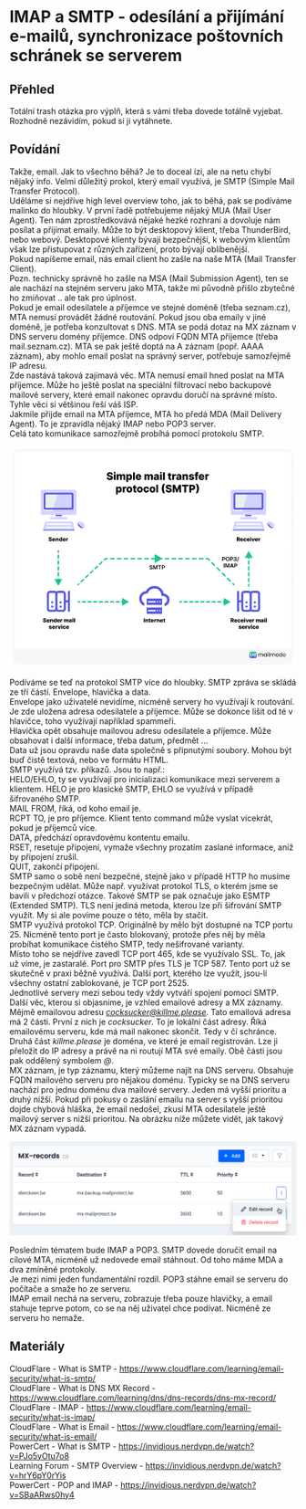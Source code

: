 IMAP a SMTP - odesílání a přijímání e-mailů, synchronizace poštovních schránek se serverem
===

Přehled
---

Totální trash otázka pro výplň, která s vámi třeba dovede totálně vyjebat. Rozhodně nezávidím, pokud si ji vytáhnete.

Povídání
---

Takže, email. Jak to všechno běhá? Je to doceal ízi, ale na netu chybí nějaký info. Velmi důležitý prokol, který email využívá, je SMTP (Simple Mail Transfer Protocol).            
Uděláme si nejdříve high level overview toho, jak to běhá, pak se podíváme malinko do hloubky. V první řadě potřebujeme nějaký MUA (Mail User Agent). Ten nám zprostředkovává nějaké hezké rozhraní a dovoluje nám posílat a přijímat emaily. Může to být desktopový klient, třeba ThunderBird, nebo webový. Desktopové klienty bývají bezpečnější, k webovým klientům však lze přistupovat z různých zařízení, proto bývají oblíbenější.           
Pokud napíšeme email, nás email client ho zašle na naše MTA (Mail Transfer Client).         
Pozn. technicky správně ho zašle na MSA (Mail Submission Agent), ten se ale nachází na stejném serveru jako MTA, takže mi původně přišlo zbytečné ho zmiňovat .. ale tak pro úplnost.                  
Pokud je email odesilatele a příjemce ve stejné doméně (třeba seznam.cz), MTA nemusí provádět žádné routování. Pokud jsou oba emaily v jiné doméně, je potřeba konzultovat s DNS. MTA se podá dotaz na MX záznam v DNS serveru domény příjemce. DNS odpoví FQDN MTA příjemce (třeba mail.seznam.cz). MTA se pak ještě doptá na A záznam (popř. AAAA záznam), aby mohlo email poslat na správný server, potřebuje samozřejmě IP adresu.          
Zde nastává taková zajímavá věc. MTA nemusí email hned poslat na MTA příjemce. Může ho ještě poslat na speciální filtrovací nebo backupové mailové servery, které email nakonec opravdu doručí na správné místo. Tyhle věci si většinou řeší váš ISP.           
Jakmile přijde email na MTA příjemce, MTA ho předá MDA (Mail Delivery Agent). To je zpravidla nějaký IMAP nebo POP3 server.         
Celá tato komunikace samozřejmě probíhá pomocí protokolu SMTP.          

![SMTP](smtp.webp)

Podíváme se teď na protokol SMTP více do hloubky. SMTP zpráva se skládá ze tří částí. Envelope, hlavička a data.        
Envelope jako uživatelé nevidíme, nicméně servery ho využívají k routování. Je zde uložena adresa odesilatele a příjemce. Může se dokonce lišit od té v hlavičce, toho využívají například spammeři.            
Hlavička opět obsahuje mailovou adresu odesilatele a příjemce. Může obsahovat i další informace, třeba datum, předmět ...           
Data už jsou opravdu naše data společně s připnutými soubory. Mohou být buď čistě textová, nebo ve formátu HTML.            
SMTP využívá tzv. příkazů. Jsou to např.:           
HELO/EHLO, ty se využívají pro inicializaci komunikace mezi serverem a klientem. HELO je pro klasické SMTP, EHLO se využívá v případě šifrovaného SMTP.         
MAIL FROM, říká, od koho email je.              
RCPT TO, je pro příjemce. Klient tento command může vyslat vícekrát, pokud je příjemců více.            
DATA, předchází opravdovému kontentu emailu.            
RSET, resetuje připojení, vymaže všechny prozatím zaslané informace, aniž by připojení zrušil.      
QUIT, zakončí připojení.            
SMTP samo o sobě není bezpečné, stejně jako v případě HTTP ho musíme bezpečným udělat. Může např. využívat protokol TLS, o kterém jsme se bavili v předchozí otázce. Takové SMTP se pak označuje jako ESMTP (Extended SMTP). TLS není jediná metoda, kterou lze při šifrování SMTP využít. My si ale povíme pouze o této, měla by stačit.           
SMTP využívá protokol TCP. Originálně by mělo být dostupné na TCP portu 25. Nicméně tento port je často blokovaný, protože přes něj by měla probíhat komunikace čistého SMTP, tedy nešifrované varianty.        
Místo toho se nejdříve zavedl TCP port 465, kde se využívalo SSL. To, jak už víme, je zastaralé. Port pro SMTP přes TLS je TCP 587. Tento port už se skutečně v praxi běžně využívá. Další port, kterého lze využít, jsou-li všechny ostatní zablokované, je TCP port 2525.             
Jednotlivé servery mezi sebou tedy vždy vytváří spojení pomocí SMTP.            
Další věc, kterou si objasníme, je vzhled emailové adresy a MX záznamy. Mějmě emailovou adresu *cocksucker@killme.please*. Tato emailová adresa má 2 části. První z nich je *cocksucker*. To je lokální část adresy. Říká emailovému serveru, kde má mail nakonec skončit. Tedy v čí schránce. Druhá část *killme.please* je doména, ve které je email registrován. Lze ji přeložit do IP adresy a právě na ni routují MTA své emaily. Obě části jsou pak oddělený symbolem *@*.                
MX záznam, je typ záznamu, který můžeme najít na DNS serveru. Obsahuje FQDN mailového serveru pro nějakou doménu. Typicky se na DNS serveru nachází pro jednu doménu dva mailové servery. Jeden má vyšší prioritu a druhý nižší. Pokud při pokusy o zaslání emailu na server s vyšší prioritou dojde chybová hláška, že email nedošel, zkusí MTA odesilatele ještě mailový server s nižší prioritou. Na obrázku níže můžete vidět, jak takový MX záznam vypadá.     

![MX Record](mx.png)

Posledním tématem bude IMAP a POP3. SMTP dovede doručit email na cílové MTA, nicméně už nedovede email stáhnout. Od toho máme MDA a dva zmíněné protokoly.          
Je mezi nimi jeden fundamentální rozdíl. POP3 stáhne email se serveru do počítače a smaže ho ze serveru.        
IMAP email nechá na serveru, zobrazuje třeba pouze hlavičky, a email stahuje teprve potom, co se na něj uživatel chce podívat. Nicméně ze serveru ho nemaže.

Materiály
---

CloudFlare - What is SMTP - https://www.cloudflare.com/learning/email-security/what-is-smtp/        
CloudFlare - What is DNS MX Record -  https://www.cloudflare.com/learning/dns/dns-records/dns-mx-record/            
CloudFlare - IMAP - https://www.cloudflare.com/learning/email-security/what-is-imap/        
CloudFlare - What is Email - https://www.cloudflare.com/learning/email-security/what-is-email/      
PowerCert - What is SMTP - https://invidious.nerdvpn.de/watch?v=PJo5yOtu7o8             
Learning Forum - SMTP Overview - https://invidious.nerdvpn.de/watch?v=hrY6pY0rYis           
PowerCert - POP and IMAP - https://invidious.nerdvpn.de/watch?v=SBaARws0hy4